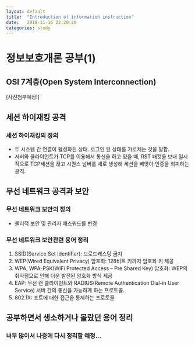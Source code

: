 ```yaml
---
layout: default
title:  "Introduction of information instruction"
date:   2018-11-16 22:20:20
categories: study
---
```

# 정보보호개론 공부(1)

## OSI 7계층(Open System Interconnection)
[사진첨부예정!]
## 세션 하이재킹 공격
### 세션 하이재킹의 정의
  -	두 시스템 간 연결이 활성화된 상태. 로그인 된 상태를 가로채는 것을 말함.
  -	서버와 클라이언트가 TCP를 이용해서 통신을 하고 있을 때, RST 패킷을 보내 일시적으로 TCP세션을 끊고 시퀀스 넘버를 새로 생성해 세션을 빼앗아 인증을 회피하는 공격.

## 무선 네트워크 공격과 보안
### 무선 네트워크 보안의 정의
  - 물리적 보안 및 관리자 패스워드를 변경
### 무선 네트워크 보안관련 용어 정리
  1. SSID(Service Set Identifier): 브로드캐스팅 금지
  2.	WEP(Wired Equivalent Privacy) 암호화: 128비트 키까지 암호화 키 제공
  3.	WPA, WPA-PSK(WiFi Protected Access – Pre Shared Key) 암호화: WEP의 취약점으로 인해 더운 발전된 암호화 방식 제공
  4. EAP: 무선 랜 클라이언트와 RADIUS(Remote Authentication Dial-in User Service) 서버 간의 통신을 가능하게 하는 프로토콜.
  5. 802.1X: 포트에 대한 접근을 통제하는 프로토콜
  
## 공부하면서 생소하거나 몰랐던 용어 정리
### 너무 많이서 나중에 다시 정리할 예정...
